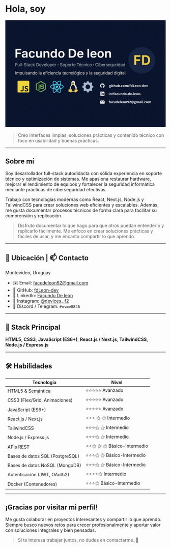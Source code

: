 #  Hola, **soy**

![Facundo De Leon](./banner.png)

> Creo interfaces limpias, soluciones prácticas y contenido técnico con foco en usabilidad y buenas prácticas.

---

##  Sobre mí

Soy desarrollador full-stack autodidacta con sólida experiencia en soporte técnico y optimización de sistemas. Me apasiona restaurar hardware, mejorar el rendimiento de equipos y fortalecer la seguridad informática mediante prácticas de ciberseguridad efectivas.

Trabajo con tecnologías modernas como React, Next.js, Node.js y TailwindCSS para crear soluciones web eficientes y escalables. Además, me gusta documentar procesos técnicos de forma clara para facilitar su comprensión y replicación.

>Disfruto documentar lo que hago para que otros puedan entenderlo y replicarlo fácilmente. Me enfoco en crear soluciones prácticas y fáciles de usar, y me encanta compartir lo que aprendo.

---

## 📍 Ubicación | 📫 Contacto

Montevideo, Uruguay

- ✉️ Email: [facudeleon92@gmail.com](mailto:facudeleon92@gmail.com)  
- 🐙 GitHub: [fdLeon-dev](https://github.com/fdLeon-dev)  
- 🔗 LinkedIn: [Facundo De leon](https://www.linkedin.com/in/facundo-de-leon-956279286/)  
- 📸 Instagram: [@devices_.f2](https://www.instagram.com/devices_.f2/)  
- 💬 Discord / Telegram: `#nvme8846`
---

## 🚀 Stack Principal

**HTML5**, **CSS3**, **JavaScript (ES6+)**, **React.js / Next.js**, **TailwindCSS**, **Node.js / Express.js**

---

## 🛠️ Habilidades

| Tecnología                         | Nivel             |
|----------------------------------|-------------------|
| HTML5 & Semántica                 | ⭐⭐⭐⭐⭐ Avanzado     |
| CSS3 (Flex/Grid, Animaciones)     | ⭐⭐⭐⭐⭐ Avanzado     |
| JavaScript (ES6+)                  | ⭐⭐⭐⭐⭐ Avanzado     |
| React.js / Next.js                 | ⭐⭐⭐ ⚝ ⚝ Intermedio |
| TailwindCSS                      | ⭐⭐⭐⚝ ⚝ Intermedio    |
| Node.js / Express.js               | ⭐⭐⭐⚝ ⚝ Intermedio     |
| APIs REST                         | ⭐⭐⚝ ⚝ ⚝ Básico-Intermedio    |
| Bases de datos SQL (PostgreSQL) | ⭐⭐⭐⚝ ⚝ Básico-Intermedio   |
| Bases de datos NoSQL (MongoDB)     | ⭐⭐⭐⚝ ⚝ Básico-Intermedio  |
| Autenticación (JWT, OAuth2)        | ⭐⭐⭐⭐⚝ Intermedio    |
| Docker (Contenedores)              | ⭐⭐⭐⚝ Básico-Intermedio |



---
## ¡Gracias por visitar mi perfil! 



Me gusta colaborar en proyectos interesantes y compartir lo que aprendo. Siempre busco nuevos retos para crecer profesionalmente y aportar valor con soluciones integrales y bien pensadas. 
>Si te interesa trabajar juntos, no dudes en contactarme. 🚀
